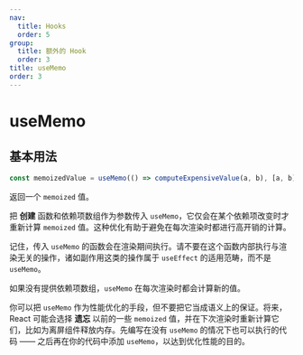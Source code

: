 ```yaml
---
nav:
  title: Hooks
  order: 5
group:
  title: 额外的 Hook
  order: 3
title: useMemo
order: 3
---
```


# useMemo

## 基本用法

```js
const memoizedValue = useMemo(() => computeExpensiveValue(a, b), [a, b])
```

返回一个 `memoized` 值。

把 **创建** 函数和依赖项数组作为参数传入 `useMemo`，它仅会在某个依赖项改变时才重新计算 `memoized` 值。这种优化有助于避免在每次渲染时都进行高开销的计算。

记住，传入 `useMemo` 的函数会在渲染期间执行。请不要在这个函数内部执行与渲染无关的操作，诸如副作用这类的操作属于 `useEffect` 的适用范畴，而不是 `useMemo`。

如果没有提供依赖项数组，`useMemo` 在每次渲染时都会计算新的值。

你可以把 `useMemo` 作为性能优化的手段，但不要把它当成语义上的保证。将来，React 可能会选择 **遗忘** 以前的一些 `memoized` 值，并在下次渲染时重新计算它们，比如为离屏组件释放内存。先编写在没有 `useMemo` 的情况下也可以执行的代码 —— 之后再在你的代码中添加 `useMemo`，以达到优化性能的目的。

